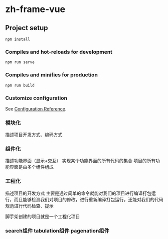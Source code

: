 # zh-frame-vue

## Project setup
```
npm install
```

### Compiles and hot-reloads for development
```
npm run serve
```

### Compiles and minifies for production
```
npm run build
```

### Customize configuration
See [Configuration Reference](https://cli.vuejs.org/config/).

### 模块化
描述项目开发方式、编码方式

### 组件化
描述功能界面（显示+交互） 实现某个功能界面的所有代码的集合
项目的所有功能界面是由多个组件组成

### 工程化
描述项目的开发方式 主要是通过简单的命令就能对我们的项目进行编译打包运行，而且能够检测我们对项目的修改，进行重新编译打包运行，还能对我们的代码规范进行代码检查、提示

脚手架创建的项目就是一个工程化项目

### search组件 tabulation组件 pagenation组件